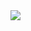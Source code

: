 <img src="[https://i.pinimg.com/originals/f9/eb/d0/f9ebd0f5b3739f65a5d16f8eb94aef5a.png](https://images.news9live.com/wp-content/uploads/2024/06/Hawk-Tuah-girl-meme-merch.jpg)" />
